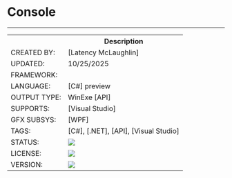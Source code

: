 ﻿# Console


---


<table>
<tr>
<th></th>
<th>Description</th>
</tr>
<tr>
<td>CREATED BY:</td>
<td>[Latency McLaughlin]</td>
</tr>
<tr>
<td>UPDATED:</td>
<td>10/25/2025</td>
</tr>
<tr>
<td>FRAMEWORK:</td>
<td></td>
</tr>
<tr>
<td>LANGUAGE:</td>
<td>[C#] preview</td>
</tr>
<tr>
<td>OUTPUT TYPE:</td>
<td>WinExe [API]</td>
</tr>
<tr>
<td>SUPPORTS:</td>
<td>[Visual Studio]</td>
</tr>
<tr>
<td>GFX SUBSYS:</td>
<td>[WPF]</td>
</tr>
<tr>
<td>TAGS:</td>
<td>[C#], [.NET], [API], [Visual Studio]</td>
</tr>
<tr>
<td>STATUS:</td>
<td><a href="https://github.com/Latency/AsyncTask/actions/workflows/dotnet.yml"><img src="https://github.com/Latency/AsyncTask/actions/workflows/dotnet.yml/badge.svg"></a></td>
</tr>
<tr>
<td>LICENSE:</td>
<td><a href="https://github.com/Latency/AsyncTask/blob/master/MIT-LICENSE.txt"><img src="https://img.shields.io/github/license/Latency/AsyncTask?style=plastic&logo=GitHub&logoColor=black&label=License&color=yellowgreen"></a></td>
</tr>
<tr>
<td>VERSION:</td>
<td><a href="https://github.com/Latency/AsyncTask/releases"><img src="https://img.shields.io/github/v/release/Latency/AsyncTask?include_prereleases&style=plastic&logo=GitHub&logoColor=black&label=Version&color=blue"></a></td>
</tr>
<!-- VERSION: 1.0.0 -->
</table>


